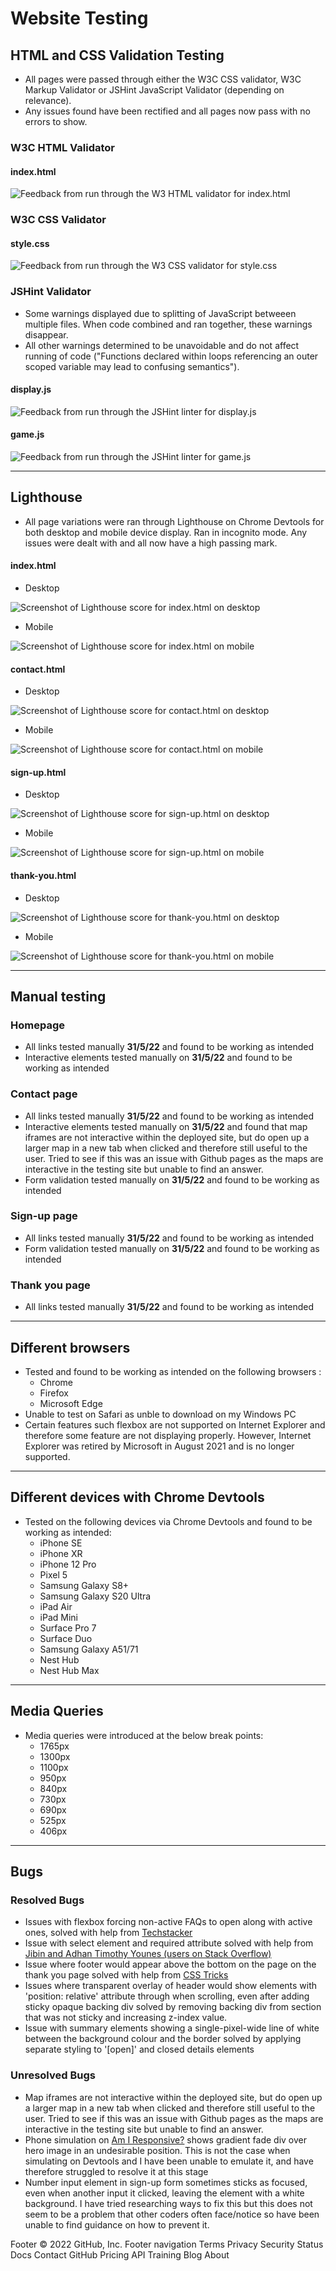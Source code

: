 # Website Testing

## HTML and CSS Validation Testing

- All pages were passed through either the W3C CSS validator, W3C Markup Validator or JSHint JavaScript Validator (depending on relevance).
- Any issues found have been rectified and all pages now pass with no errors to show.  

###  W3C HTML Validator

#### index.html
![Feedback from run through the W3 HTML validator for index.html](/assets/images/index-w3c-result.png)

###  W3C CSS Validator

#### style.css
![Feedback from run through the W3 CSS validator for style.css](/assets/images/css-w3c-result.png)

###  JSHint Validator
- Some warnings displayed due to splitting of JavaScript betweeen multiple files. When code combined and ran together, these warnings disappear.
- All other warnings determined to be unavoidable and do not affect running of code ("Functions declared within loops referencing an outer scoped variable may lead to confusing semantics").

#### display.js
![Feedback from run through the JSHint linter for display.js](/assets/images/display-jshint-result.png)

#### game.js
![Feedback from run through the JSHint linter for game.js](/assets/images/game-jshint-result.png)

---
## Lighthouse
- All page variations were ran through Lighthouse on Chrome Devtools for both desktop and mobile device display. Ran in incognito mode. Any issues were dealt with and all now have a high passing mark.

#### index.html
- Desktop

![Screenshot of Lighthouse score for index.html on desktop](/assets/images/index-desktop.png)

- Mobile

![Screenshot of Lighthouse score for index.html on mobile](/assets/images/index-mobile.png)

#### contact.html
- Desktop

![Screenshot of Lighthouse score for contact.html on desktop](/assets/images/contact-desktop.png)

- Mobile

![Screenshot of Lighthouse score for contact.html on mobile](/assets/images/contact-mobile.png)

#### sign-up.html
- Desktop

![Screenshot of Lighthouse score for sign-up.html on desktop](/assets/images/sign-up-desktop.png)

- Mobile

![Screenshot of Lighthouse score for sign-up.html on mobile](/assets/images/sign-up-mobile.png)

#### thank-you.html
- Desktop

![Screenshot of Lighthouse score for thank-you.html on desktop](/assets/images/thank-you-desktop.png)

- Mobile

![Screenshot of Lighthouse score for thank-you.html on mobile](/assets/images/thank-you-mobile.png)

---
## Manual testing

### Homepage
- All links tested manually **31/5/22** and found to be working as intended
- Interactive elements tested manually on **31/5/22** and found to be working as intended

### Contact page
- All links tested manually **31/5/22** and found to be working as intended
- Interactive elements tested manually on **31/5/22** and found that map iframes are not interactive within the deployed site, but do open up a larger map in a new tab when clicked and therefore still useful to the user. Tried to see if this was an issue with Github pages as the maps are interactive in the testing site but unable to find an answer.
- Form validation tested manually on **31/5/22** and found to be working as intended

### Sign-up page
- All links tested manually **31/5/22** and found to be working as intended
- Form validation tested manually on **31/5/22** and found to be working as intended

### Thank you page
- All links tested manually **31/5/22** and found to be working as intended

---
## Different browsers
- Tested and found to be working as intended on the following browsers :
    - Chrome
    - Firefox
    - Microsoft Edge
- Unable to test on Safari as unble to download on my Windows PC
- Certain features such flexbox are not supported on Internet Explorer and therefore some feature are not displaying properly. However, Internet Explorer was retired by Microsoft in August 2021 and is no longer supported.

---
## Different devices with Chrome Devtools
- Tested on the following devices via Chrome Devtools and found to be working as intended:
    - iPhone SE
    - iPhone XR
    - iPhone 12 Pro
    - Pixel 5
    - Samsung Galaxy S8+
    - Samsung Galaxy S20 Ultra
    - iPad Air
    - iPad Mini
    - Surface Pro 7
    - Surface Duo 
    - Samsung Galaxy A51/71
    - Nest Hub
    - Nest Hub Max

---
## Media Queries
- Media queries were introduced at the below break points:
    - 1765px
    - 1300px
    - 1100px
    - 950px
    - 840px
    - 730px
    - 690px
    - 525px
    - 406px

---
## Bugs
### Resolved Bugs
- Issues with flexbox forcing non-active FAQs to open along with active ones, solved with help from [Techstacker](https://techstacker.com/prevent-flexbox-child-element-height-stretch-css/)
- Issue with select element and required attribute solved with help from [Jibin and Adhan Timothy Younes (users on Stack Overflow)](https://stackoverflow.com/questions/44322824/select-required-not-working)
- Issue where footer would appear above the bottom on the page on the thank you page solved with help from [CSS Tricks](https://css-tricks.com/couple-takes-sticky-footer/)
- Issues where transparent overlay of header would show elements with 'position: relative' attribute through when scrolling, even after  adding sticky opaque backing div solved by removing backing div from section that was not sticky and increasing z-index value.
- Issue with summary elements showing a single-pixel-wide line of white between the background colour and the border solved by applying separate styling to '[open]' and closed details elements

### Unresolved Bugs
- Map iframes are not interactive within the deployed site, but do open up a larger map in a new tab when clicked and therefore still useful to the user. Tried to see if this was an issue with Github pages as the maps are interactive in the testing site but unable to find an answer.
- Phone simulation on [Am I Responsive?](https://ui.dev/amiresponsive) shows gradient fade div over hero image in an undesirable position. This is not the case when simulating on Devtools and I have been unable to emulate it, and have therefore struggled to resolve it at this stage
- Number input element in sign-up form sometimes sticks as focused, even when another input it clicked, leaving the element with a white background. I have tried researching ways to fix this but this does not seem to be a problem that other coders often face/notice so have been unable to find guidance on how to prevent it.




Footer
© 2022 GitHub, Inc.
Footer navigation
Terms
Privacy
Security
Status
Docs
Contact GitHub
Pricing
API
Training
Blog
About

